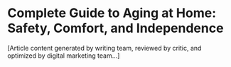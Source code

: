 # Complete Guide to Aging at Home: Safety, Comfort, and Independence

[Article content generated by writing team, reviewed by critic, and optimized by digital marketing team...]